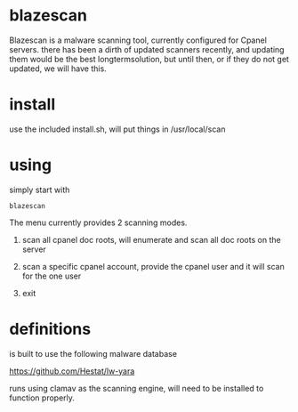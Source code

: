 # blazescan

Blazescan is a malware scanning tool, currently configured for Cpanel servers. there has been a dirth of updated scanners recently, and updating them would be the best longtermsolution, but until then, or if they do not get updated, we will have this.

# install

use the included install.sh, will put things in /usr/local/scan

# using

simply start with 

 ```blazescan```

The menu currently provides 2 scanning modes.

1. scan all cpanel doc roots, will enumerate and scan all doc roots on the server

2. scan a specific cpanel account, provide the cpanel user and it will scan for the one user

3. exit


# definitions

is built to use the following malware database

https://github.com/Hestat/lw-yara

runs using clamav as the scanning engine, will need to be installed to function properly.
